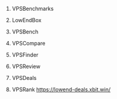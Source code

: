 
1. VPSBenchmarks

2. LowEndBox

3. VPSBench

4. VPSCompare

5. VPSFinder

6. VPSReview

7. VPSDeals

8. VPSRank
https://lowend-deals.xbit.win/
